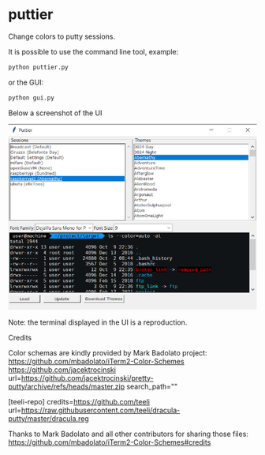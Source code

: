 # puttier
Change colors to putty sessions.

It is possible to use the command line tool, example:

```sh
python puttier.py
```

or the GUI:

```sh
python gui.py
```

Below a screenshot of the UI

![Alt text](example.png?raw=true "Example")

 Note: the terminal displayed in the UI is a reproduction.

Credits

Color schemas are kindly provided by Mark Badolato project:
https://github.com/mbadolato/iTerm2-Color-Schemes
https://github.com/jacektrocinski
url=https://github.com/jacektrocinski/pretty-putty/archive/refs/heads/master.zip
search_path=""

[teeli-repo]
credits=https://github.com/teeli
url=https://raw.githubusercontent.com/teeli/dracula-putty/master/dracula.reg




Thanks to Mark Badolato and all other contributors for sharing those files:
https://github.com/mbadolato/iTerm2-Color-Schemes#credits
